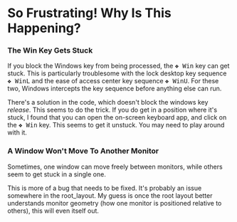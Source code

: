 # So Frustrating!  Why Is This Happening?


### The Win Key Gets Stuck

If you block the Windows key from being processed, the <kbd>&#x2756; Win</kbd>
key can get stuck.  This is particularly troublesome with the lock desktop
key sequence <kbd>&#x2756; Win</kbd><kbd>L</kbd> and the ease of access center
key sequence <kbd>&#x2756; Win</kbd><kbd>U</kbd>.  For these two, Windows
intercepts the key sequence before anything else can run.

There's a solution in the code, which doesn't block the windows key *release*.
This seems to do the trick.  If you do get in a position where it's stuck,
I found that you can open the on-screen keyboard app, and click on the
<kbd>&#x2756; Win</kbd> key.  This seems to get it unstuck.  You may need to
play around with it.


### A Window Won't Move To Another Monitor

Sometimes, one window can move freely between monitors, while others seem to
get stuck in a single one.

This is more of a bug that needs to be fixed.  It's probably an issue
somewhere in the root_layout.  My guess is once the root layout better
understands monitor geometry (how one monitor is positioned relative to
others), this will even itself out.
